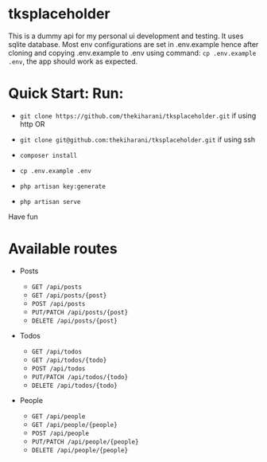 # tksplaceholder 
This is a dummy api for my personal ui development and testing. It uses sqlite database. Most env configurations are set in .env.example hence after cloning and copying .env.example to .env using command: `cp .env.example .env`, the app should work as expected.

# Quick Start: Run:
- `git clone https://github.com/thekiharani/tksplaceholder.git` if using http
                                OR
- `git clone git@github.com:thekiharani/tksplaceholder.git` if using ssh

- `composer install`
- `cp .env.example .env`
- `php artisan key:generate`
- `php artisan serve`

Have fun

# Available routes
- Posts
    - `GET /api/posts`
    - `GET /api/posts/{post}`
    - `POST /api/posts`
    - `PUT/PATCH /api/posts/{post}`
    - `DELETE /api/posts/{post}`


- Todos
    - `GET /api/todos`
    - `GET /api/todos/{todo}`
    - `POST /api/todos`
    - `PUT/PATCH /api/todos/{todo}`
    - `DELETE /api/todos/{todo}`

- People
    - `GET /api/people`
    - `GET /api/people/{people}`
    - `POST /api/people`
    - `PUT/PATCH /api/people/{people}`
    - `DELETE /api/people/{people}`